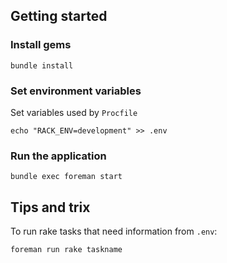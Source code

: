 ## Getting started

### Install gems

    bundle install

### Set environment variables

Set variables used by `Procfile`

    echo "RACK_ENV=development" >> .env

### Run the application

    bundle exec foreman start

## Tips and trix

To run rake tasks that need information from `.env`:

    foreman run rake taskname

